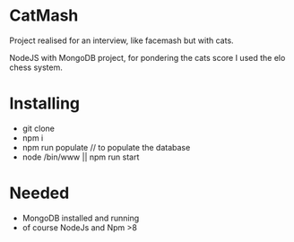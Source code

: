 CatMash
===========

Project realised for an interview, like facemash but with cats. 

NodeJS with MongoDB project, for pondering the cats score I used the elo chess system.

Installing
===

- git clone <repository>
- npm i
- npm run populate // to populate the database
- node /bin/www || npm run start

Needed 
===

- MongoDB installed and running
- of course NodeJs and Npm >8